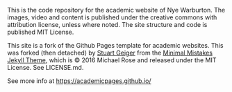 This is the code repository for the academic website of Nye Warburton. The images, video and content is published under the creative commons with attribution license, unless where noted. The site structure and code is published MIT License. 

This site is a fork of the Github Pages template for academic websites. This was forked (then detached) by [Stuart Geiger](https://github.com/staeiou) from the [Minimal Mistakes Jekyll Theme](https://mmistakes.github.io/minimal-mistakes/), which is © 2016 Michael Rose and released under the MIT License. See LICENSE.md.

See more info at https://academicpages.github.io/
